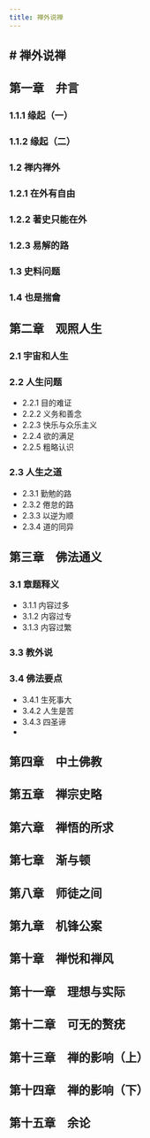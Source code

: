 ```yaml
---
title: 禅外说禅
---
```


## # 禅外说禅

## 第一章　弁言

### 1.1.1 缘起（一）

### 1.1.2 缘起（二）

### 1.2 禅内禅外

### 1.2.1 在外有自由

### 1.2.2 著史只能在外

### 1.2.3 易解的路

### 1.3 史料问题

### 1.4 也是揣龠

## 第二章　观照人生

### 2.1 宇宙和人生

### 2.2 人生问题

- 2.2.1 目的难证
- 2.2.2 义务和善念
- 2.2.3 快乐与众乐主义
- 2.2.4 欲的满足
- 2.2.5 粗略认识


### 2.3 人生之道

- 2.3.1 勤勉的路
- 2.3.2 倦怠的路
- 2.3.3 以逆为顺
- 2.3.4 道的同异


## 第三章　佛法通义

### 3.1 章题释义

- 3.1.1 内容过多
- 3.1.2 内容过专
- 3.1.3 内容过繁


### 3.3 教外说

### 3.4 佛法要点

- 3.4.1 生死事大
- 3.4.2 人生是苦
- 3.4.3 四圣谛
- 


## 第四章　中土佛教

## 第五章　禅宗史略

## 第六章　禅悟的所求

## 第七章　渐与顿

## 第八章　师徒之间

## 第九章　机锋公案

## 第十章　禅悦和禅风

## 第十一章　理想与实际

## 第十二章　可无的赘疣

## 第十三章　禅的影响（上）

## 第十四章　禅的影响（下）

## 第十五章　余论

